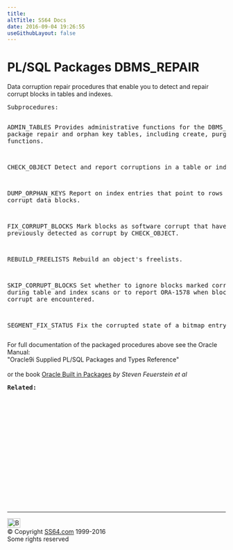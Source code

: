 ```yaml
---
title:
altTitle: SS64 Docs
date: 2016-09-04 19:26:55
useGithubLayout: false
---
```

<!-- #BeginLibraryItem "/Library/head_orapack.lbi" --><!-- #EndLibraryItem --><h1>PL/SQL Packages DBMS_REPAIR</h1> 
<p>Data corruption repair procedures that enable you to detect and 
  repair corrupt blocks in tables and indexes.</p>
<pre>Subprocedures:

ADMIN_TABLES        Provides administrative functions for the DBMS_REPAIR
                    package repair and orphan key tables, including create,
                    purge, and drop functions. 

CHECK_OBJECT        Detect and report corruptions in a table or index. 

DUMP_ORPHAN_KEYS    Report on index entries that point to rows in corrupt
                    data blocks. 

FIX_CORRUPT_BLOCKS  Mark blocks as software corrupt that have been previously
                    detected as corrupt by CHECK_OBJECT. 

REBUILD_FREELISTS   Rebuild an object's freelists. 

SKIP_CORRUPT_BLOCKS Set whether to ignore blocks marked corrupt during table
                    and index scans or to report ORA-1578 when blocks marked
                    corrupt are encountered. 

SEGMENT_FIX_STATUS  Fix the corrupted state of a bitmap entry.  </pre>
<p><span class="body">For full documentation of the packaged procedures above see the Oracle Manual:<br>
  "Oracle9i Supplied PL/SQL Packages and Types Reference"<b><br>
  <br>
  </b>or the book <a href="../links/orasqllinks.html">Oracle Built in Packages</a> 
  <i>by Steven Feuerstein et al</i></span></p>
<pre><span class="body"><b>Related</b></span><span class="body"><b>:</b></span> </pre><!-- #BeginLibraryItem "/Library/foot_ora.lbi" --><p>
<!-- oracle-footer -->
<ins class="adsbygoogle" style="display:inline-block;width:300px;height:250px" data-ad-client="ca-pub-6140977852749469" data-ad-slot="4275490898"></ins>
<script>
(adsbygoogle = window.adsbygoogle || []).push({});
</script></p>
<hr>
<div id="bl" class="footer"><a href="DBMS_REPAIR.html#"><img src="../images/top.png" width="30" height="22" alt="Back to the Top"></a></div>
<div id="br" class="footer, tagline">© Copyright <a href="../index.html">SS64.com</a> 1999-2016<br>
Some rights reserved</div><!-- #EndLibraryItem -->

